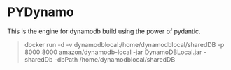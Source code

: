# PYDynamo

This is the engine for dynamodb build using the power of pydantic.

> docker run -d -v dynamodblocal:/home/dynamodblocal/sharedDB -p 8000:8000 amazon/dynamodb-local -jar DynamoDBLocal.jar -sharedDb -dbPath /home/dynamodblocal/sharedDB
